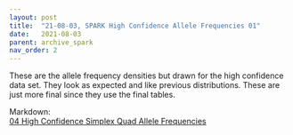```yaml
---
layout: post
title:  "21-08-03, SPARK High Confidence Allele Frequencies 01"
date:   2021-08-03
parent: archive_spark
nav_order: 2
---
```


These are the allele frequency densities but drawn for the high confidence data set. They look as expected and like previous distributions. These are just more final since they use the final tables.

Markdown:
<br>[04 High Confidence Simplex Quad Allele Frequencies](https://www.dropbox.com/s/6s5dhposyznatnl/04_qs_highconf_allelefreqs_01.html?dl=0)
